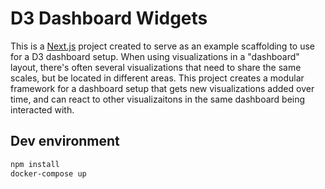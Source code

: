 # D3 Dashboard Widgets
This is a [Next.js](https://nextjs.org/) project created to serve as an example scaffolding to use for a D3 dashboard setup. When using visualizations in a "dashboard" layout, there's often several visualizations that need to share the same scales, but be located in different areas. This project creates a modular framework for a dashboard setup that gets new visualizations added over time, and can react to other visualizaitons in the same dashboard being interacted with.

## Dev environment
```bash
npm install
docker-compose up
```
